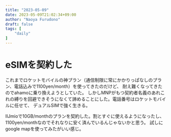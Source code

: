 ```yaml
---
title: "2023-05-09"
date: 2023-05-09T21:02:34+09:00
author: "Naoya Furudono"
draft: false
tags: [
    "daily"
]
---
```


# eSIMを契約した

これまでロケットモバイルの神プラン（通信制限に常にかかりっぱなしのプラン、電話込みで1100yen/month）を使ってきたのだけど、
耐え難くなってきたのでahamoに乗り換えようとしていた。
しかしMNPがもつ契約者名義のあれこれの縛りを回避できそうになくて諦めることにした。電話番号はロケットモバイルに任せて、
デュアルSIMで強く生きる。

IIJmioで10GB/monthのプランを契約した。割とすぐに使えるようになったし、1100yen/monthなのでそれなりに安く済んでいるんじゃないかと思う。
試しにgoogle mapを使ってみたがいい感じ。

